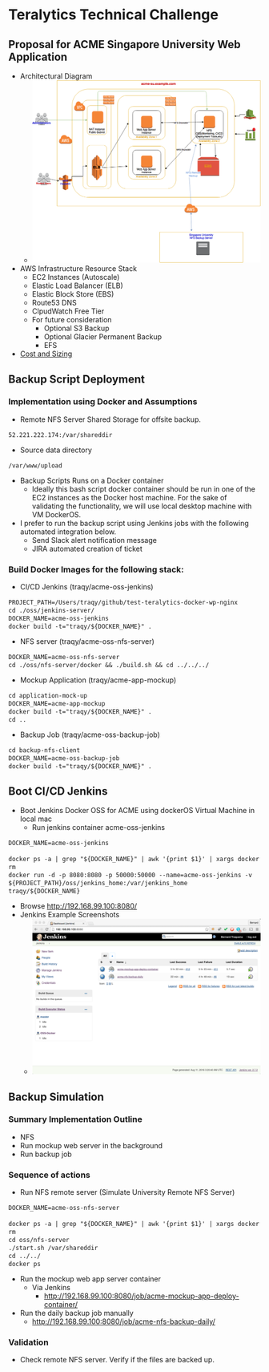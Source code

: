 # Teralytics Technical Challenge

## Proposal for ACME Singapore University Web Application
  * Architectural Diagram
    * ![Image](./docs/acme-aws-diagram.png?raw=true)
  * AWS Infrastructure Resource Stack 
    * EC2 Instances (Autoscale)
    * Elastic Load Balancer (ELB)
    * Elastic Block Store (EBS)
    * Route53 DNS
    * ClpudWatch Free Tier
    * For future consideration
      * Optional S3 Backup
      * Optional Glacier Permanent Backup
      * EFS
  * [Cost and Sizing](https://github.com/traqy/test-teralytics-docker-wp-nginx/raw/acme-su-webapp/docs/Tera-Test%20ACME-SU%20Proposal.xlsx)


## Backup Script Deployment
### Implementation using Docker and Assumptions
  * Remote NFS Server Shared Storage for offsite backup.
```
52.221.222.174:/var/shareddir
```
  * Source data directory
```
/var/www/upload
```
  * Backup Scripts Runs on a Docker container
    * Ideally this bash script docker container should be run in one of the EC2 instances as the Docker host machine. For the sake of validating the functionality, we will use local desktop machine with VM DockerOS.
  * I prefer to run the backup script using Jenkins jobs with the following automated integration below. 
      * Send Slack alert notification message
      * JIRA automated creation of ticket

### Build Docker Images for the following stack:
  * CI/CD Jenkins (traqy/acme-oss-jenkins)
```
PROJECT_PATH=/Users/traqy/github/test-teralytics-docker-wp-nginx
cd ./oss/jenkins-server/
DOCKER_NAME=acme-oss-jenkins
docker build -t="traqy/${DOCKER_NAME}" .
```
  * NFS server (traqy/acme-oss-nfs-server)
```
DOCKER_NAME=acme-oss-nfs-server
cd ./oss/nfs-server/docker && ./build.sh && cd ../../../
```   
   * Mockup Application (traqy/acme-app-mockup)
```
cd application-mock-up
DOCKER_NAME=acme-app-mockup
docker build -t="traqy/${DOCKER_NAME}" .
cd ..
```
   * Backup Job (traqy/acme-oss-backup-job)
```
cd backup-nfs-client
DOCKER_NAME=acme-oss-backup-job
docker build -t="traqy/${DOCKER_NAME}" .
```

## Boot CI/CD Jenkins

  * Boot Jenkins Docker OSS for ACME using dockerOS Virtual Machine in local mac
    * Run jenkins container acme-oss-jenkins
```
DOCKER_NAME=acme-oss-jenkins

docker ps -a | grep "${DOCKER_NAME}" | awk '{print $1}' | xargs docker rm
docker run -d -p 8080:8080 -p 50000:50000 --name=acme-oss-jenkins -v ${PROJECT_PATH}/oss/jenkins_home:/var/jenkins_home traqy/${DOCKER_NAME}
```
  * Browse http://192.168.99.100:8080/
  * Jenkins Example Screenshots
    * ![Image](./docs/acme-jenkins_screenshot.png?raw=true)

## Backup Simulation

### Summary Implementation Outline

  * NFS
  * Run mockup web server in the background
  * Run backup job

### Sequence of actions

  * Run NFS remote server (Simulate University Remote NFS Server)
```
DOCKER_NAME=acme-oss-nfs-server

docker ps -a | grep "${DOCKER_NAME}" | awk '{print $1}' | xargs docker rm
cd oss/nfs-server 
./start.sh /var/shareddir 
cd ../../
docker ps
```
  * Run the mockup web app server container
    * Via Jenkins
      * http://192.168.99.100:8080/job/acme-mockup-app-deploy-container/
  * Run the daily backup job manually
    * http://192.168.99.100:8080/job/acme-nfs-backup-daily/

### Validation

  * Check remote NFS server. Verify if the files are backed up.
